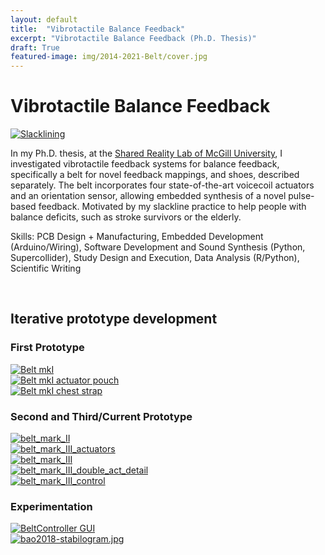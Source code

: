 ```yaml
---
layout: default
title:  "Vibrotactile Balance Feedback"
excerpt: "Vibrotactile Balance Feedback (Ph.D. Thesis)"
draft: True
featured-image: img/2014-2021-Belt/cover.jpg
---
```


<h1>Vibrotactile Balance Feedback</h1>
<span class="image left"><a class="gallery" href="img/2014-2021-Belt/slacksnow.jpg"><img src="img/2014-2021-Belt/slacksnow.jpg" alt="Slacklining" /></a></span>

In my Ph.D. thesis, at the <a target="_blank" href="https://srl.mcgill.ca">Shared Reality Lab of McGill University</a>, I investigated vibrotactile feedback systems for balance feedback, specifically a belt for novel feedback mappings, and shoes, described separately. 
The belt incorporates four state-of-the-art voicecoil actuators and an orientation sensor, allowing embedded synthesis of a novel pulse-based feedback.
Motivated by my slackline practice to help people with balance deficits, such as stroke survivors or the elderly.

Skills: PCB Design + Manufacturing, Embedded Development (Arduino/Wiring), Software Development and Sound Synthesis (Python, Supercollider), Study Design and Execution, Data Analysis (R/Python), Scientific Writing

<br/>

<h2>Iterative prototype development</h2>
<h3>First Prototype</h3>
<div class="box alt">
	<div class="row uniform">
		<div class="4u"><span class="image fit"><a class="gallery" href="img/2014-2021-Belt/belt-small.jpg"><img src="img/2014-2021-Belt/belt-small.jpg" alt="Belt mkI" /></a></span></div>
		<div class="4u"><span class="image fit"><a class="gallery" href="img/2014-2021-Belt/actuator_pouch.jpg"><img src="img/2014-2021-Belt/actuator_pouch.jpg" alt="Belt mkI actuator pouch" /></a></span></div>
		<div class="4u$"><span class="image fit"><a class="gallery" href="img/2014-2021-Belt/cheststrap-small.jpg"><img src="img/2014-2021-Belt/cheststrap-small.jpg" alt="Belt mkI chest strap" /></a> </span></div>
	</div>
</div>

<h3>Second and Third/Current Prototype</h3>
<div class="box alt">
	<div class="row uniform">
		<div class="12$"><span class="image fit"><a class="gallery" href="img/2014-2021-Belt/belt_mark_II.jpg"><img src="img/2014-2021-Belt/belt_mark_II.jpg" alt="belt_mark_II" /></a></span></div>
		<div class="12$"><span class="image fit"><a class="gallery" href="img/2014-2021-Belt/belt_mark_III_actuators.jpg "><img src="img/2014-2021-Belt/belt_mark_III_actuators.jpg " alt="belt_mark_III_actuators" /></a></span></div>
	</div>
</div>


<div class="box alt">
	<div class="row uniform">
		<div class="5u"><span class="image fit"><a class="gallery" href="img/2014-2021-Belt/belt_mark_III.jpg"><img src="img/2014-2021-Belt/belt_mark_III.jpg" alt="belt_mark_III" /></a></span></div>
		<div class="5u"><span class="image fit"><a class="gallery" href="img/2014-2021-Belt/belt_mark_III_double_act_detail"><img src="img/2014-2021-Belt/belt_mark_III_double_act_detail.jpg" alt="belt_mark_III_double_act_detail" /></a></span></div>
		<div class="2u$"><span class="image fit"><a class="gallery" href="img/2014-2021-Belt/belt_mark_III_control.jpg"><img src="img/2014-2021-Belt/belt_mark_III_control.jpg" alt="belt_mark_III_control" /></a></span></div>
	</div>
</div>

<h3>Experimentation</h3>
<div class="box alt">
	<div class="row uniform">
		<div class="6u"><span class="image fit"><a class="gallery" href="img/2014-2021-Belt/BeltController.png"><img src="img/2014-2021-Belt/BeltController.png" alt="BeltController GUI" /></a></span></div>
		<div class="6u$"><span class="image fit"><a class="gallery" href="img/2014-2021-Belt/bao2018-stabilogram.jpg"><img src="img/2014-2021-Belt/bao2018-stabilogram.jpg" alt="bao2018-stabilogram.jpg" /></a></span></div>
	</div>
</div>


<!--
<div class="box alt">
	<div class="row uniform">
		<div class="5u"><span class="image fit"><a class="gallery" href="img/2014-2021-Belt/"><img src="img/2014-2021-Belt/" alt="" /></a></span></div>
	</div>
</div>
-->



<!--Published as: <a href="https://ieeexplore.ieee.org/abstract/document/8357172/">Anlauff, J., Kim, T., & Cooperstock, J. R. (2018, March). Feel-a-bump: Haptic feedback for foot-based angular menu selection. In 2018 IEEE Haptics Symposium (HAPTICS) (pp. 175-179). IEEE.</a>-->
